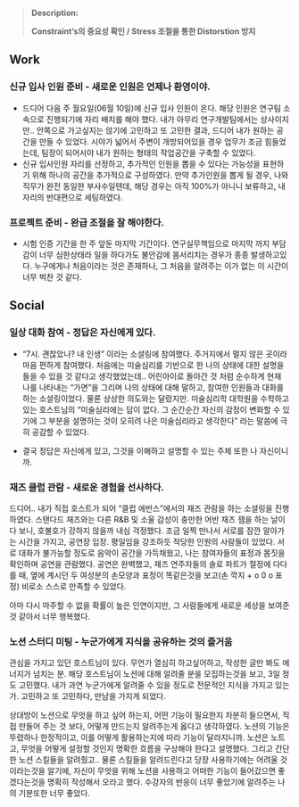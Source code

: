 
> **Description:**
> 
> **Constraint’s의 중요성 확인 / Stress 조절을 통한 Distorstion 방지**

## Work

### **신규 입사 인원 준비 - 새로운 인원은 언제나 환영이야.**

- 드디어 다음 주 월요일(06월 10일)에 신규 입사 인원이 온다. 해당 인원은 연구팀 소속으로 진행되기에 자리 배치를 해야 했다. 내가 아무리 연구개발팀에서는 상사이지만.. 안쪽으로 가고싶지는 않기에 고민하고 또 고민한 결과, 드디어 내가 원하는 공간을 만들 수 있었다. 시야가 넓어서 주변이 개방되어있을 경우 업무가 조금 힘들었는데, 팀장이 되어서야 내가 원하는 형태의 작업공간을 구축할 수 있었다.
- 신규 입사인원 자리를 선정하고, 추가적인 인원을 뽑을 수 있다는 가능성을 표현하기 위해 하나의 공간을 추가적으로 구성하였다. 만약 추가인원을 뽑게 될 경우, 나와 직무가 완전 동일한 부사수일텐데, 해당 경우는 아직 100%가 아니니 보류하고, 내 자리의 반대편으로 세팅하였다.


### **프로젝트 준비 - 완급 조절을 잘 해야한다.**

- 시험 인증 기간을 한 주 앞둔 마지막 기간이다. 연구실무책임으로 마지막 까지 부담감이 너무 심한상태라 일을 하다가도 불안감에 몸서리치는 경우가 종종 발생하고있다. 누구에게나 처음이라는 것은 존재하나, 그 처음을 알려주는 이가 없는 이 시간이 너무 벅찬 것 같다.

## Social

### **일상 대화 참여 - 정답은 자신에게 있다.**

- “7시. 괜찮았나? 내 인생” 이라는 소셜링에 참여했다. 주거지에서 멀지 않은 곳이라 마음 편하게 참여했다. 처음에는 미술심리를 기반으로 한 나의 상태에 대한 설명을 들을 수 있을 것 같다고 생각했었는데.. 어린아이로 돌아간 것 처럼 순수하게 현재 나를 나타내는 “가면”을 그리며 나의 상태에 대해 말하고, 참여한 인원들과 대화를 하는 소셜링이었다. 물론 상상한 의도와는 달랐지만. 미술심리학 대학원을 수학하고 있는 호스트님의 “미술심리에는 답이 없다. 그 순간순간 자신의 감정이 변화할 수 있기에 그 부분을 설명하는 것이 오히려 나은 미술심리라고 생각한다” 라는 말씀에 극히 공감할 수 있었다.

- 결국 정답은 자신에게 있고, 그것을 이해하고 설명할 수 있는 주체 또한 나 자신이니까.

### **재즈 클럽 관람 - 새로운 경험을 선사하다.**

드디어.. 내가 직접 호스트가 되어 “클럽 에반스”에서의 재즈 관람을 하는 소셜링을 진행하였다. 스탠다드 재즈와는 다른 R&B 및 소울 감성이 충만한 어반 재즈 잼을 하는 날이다 보니, 호불호가 강하지 않을까 내심 걱정했다. 조금 일찍 만나서 서로를 잠깐 알아가는 시간을 가지고, 공연장 입장. 평일임을 강조하듯 적당한 인원의 사람들이 있었다. 서로 대화가 불가능할 정도로 음악이 공간을 가득채웠고, 나는 참여자들의 표정과 몸짓을 확인하며 공연을 관람했다. 공연은 완벽했고, 재즈 연주자들의 솔로 파트가 절정에 다다를 때, 옆에 계시던 두 여성분의 손모양과 표정이 똑같은것을 보고(손 깍지 + o 0 o 표정) 비로소 스스로 만족할 수 있었다.

아마 다시 마주할 수 없을 확률이 높은 인연이지만, 그 사람들에게 새로운 세상을 보여준 것 같아서 너무 행복했다.

### **노션 스터디 미팅 - 누군가에게 지식을 공유하는 것의 즐거움**

관심을 가지고 있던 호스트님이 있다. 무언가 열심히 하고싶어하고, 작성한 글만 봐도 에너지가 넘치는 분. 해당 호스트님이 노션에 대해 알려줄 분을 모집하는것을 보고, 3일 정도 고민했다. 내가 과연 누군가에게 알려줄 수 있을 정도로 전문적인 지식을 가지고 있는가. 고민하고 또 고민하다, 만남을 가지게 되었다.

상대방이 노션으로 무엇을 하고 싶어 하는지, 어떤 기능이 필요한지 차분히 들으면서, 직접 만들어 주는 것 보다, 어떻게 만드는지 알려주는게 옳다고 생각하였다. 노션의 기능은 뚜렸하나 한정적이고, 이를 어떻게 활용하는지에 따라 기능이 달라지니까. 노션은 노트고, 무엇을 어떻게 설정할 것인지 명확한 흐름을 구상해야 한다고 설명했다. 그리고 간단한 노션 스킬들을 알려줬고.. 물론 스킬들을 알려드린다고 당장 사용하기에는 어려울 것이라는것을 알기에, 자신이 무엇을 위해 노션을 사용하고 어떠한 기능이 들어갔으면 좋겠다는것을 명확히 작성해서 오라고 했다. 수강자의 반응이 너무 좋았기에 알려주는 나의 기분또한 너무 좋았다.